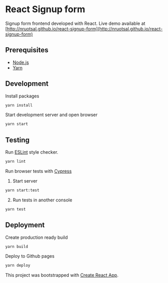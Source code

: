 React Signup form
====

Signup form frontend developed with React. Live demo available at [http://nruotsal.github.io/react-signup-form](http://nruotsal.github.io/react-signup-form)

## Prerequisites

* [Node.js](https://nodejs.org)
* [Yarn](https://yarnpkg.com/en/docs/install)


## Development

Install packages

```sh
yarn install
```

Start development server and open browser
```sh
yarn start
```


## Testing

Run [ESLint](https://eslint.org/) style checker.

```sh
yarn lint
```

Run browser tests with [Cypress](https://www.cypress.io/)

1. Start server

```sh
yarn start:test
```

2. Run tests in another console

```sh
yarn test
```


## Deployment

Create production ready build

```sh
yarn build
```

Deploy to Github pages

```sh
yarn deploy
```

This project was bootstrapped with [Create React App](https://github.com/facebook/create-react-app).
